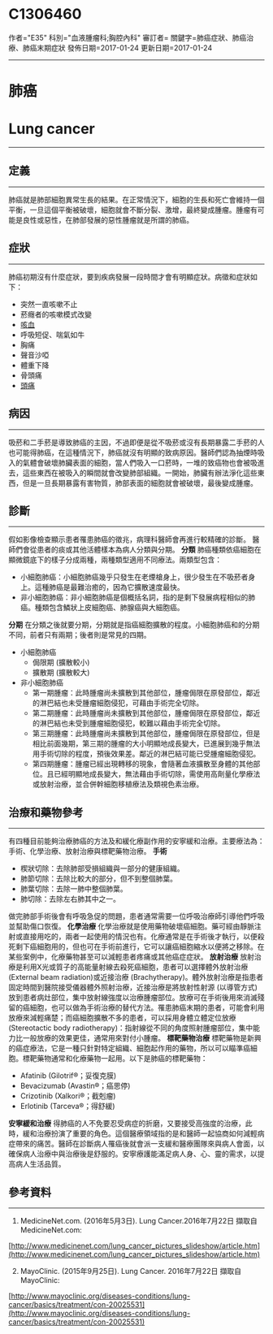 # C1306460
作者="E35"
科別="血液腫瘤科;胸腔內科"
審訂者=
關鍵字=肺癌症狀、肺癌治療、肺癌末期症狀
發佈日期=2017-01-24
更新日期=2017-01-24

----------
# 肺癌
# Lung cancer
----------
## 定義
----------

肺癌就是肺部細胞異常生長的結果。在正常情況下，細胞的生長和死亡會維持一個平衡，一旦這個平衡被破壞，細胞就會不斷分裂、激增，最終變成腫瘤。腫瘤有可能是良性或惡性，在肺部發展的惡性腫瘤就是所謂的肺癌。

## 症狀
----------

肺癌初期沒有什麼症狀，要到疾病發展一段時間才會有明顯症狀。病徵和症狀如下：

- 突然一直咳嗽不止
- 菸癮者的咳嗽模式改變
- [咳血](C0019079)
- 呼吸短促、喘氣如牛
- 胸痛
- 聲音沙啞
- 體重下降
- 骨頭痛
- [頭痛](C0018681)
## 病因
----------

吸菸和二手菸是導致肺癌的主因，不過即便是從不吸菸或沒有長期暴露二手菸的人也可能得肺癌，在這種情況下，肺癌就沒有明顯的致病原因。醫師們認為抽煙時吸入的氣體會破壞肺臟表面的細胞，當人們吸入一口菸時，一堆的致癌物也會被吸進去，這些東西在被吸入的瞬間就會改變肺部組織。一開始，肺臟有辦法淨化這些東西，但是一旦長期暴露有害物質，肺部表面的細胞就會被破壞，最後變成腫瘤。

## 診斷
----------

假如影像檢查顯示患者罹患肺癌的徵兆，病理科醫師會再進行較精確的診斷。 醫師們會從患者的痰或其他活體樣本為病人分類與分期。
**分類**
肺癌種類依癌細胞在顯微鏡底下的樣子分成兩種，兩種類型適用不同療法。兩類型包含：

- 小細胞肺癌：小細胞肺癌幾乎只發生在老煙槍身上，很少發生在不吸菸者身上。這種肺癌是最難治癒的，因為它擴散速度最快。
- 非小細胞肺癌：非小細胞肺癌是個概括名詞，指的是剩下發展病程相似的肺癌。種類包含鱗狀上皮細胞癌、肺腺癌與大細胞癌。

**分期**
在分類之後就要分期，分期就是指癌細胞擴散的程度。小細胞肺癌和的分期不同，前者只有兩期；後者則是常見的四期。

- 小細胞肺癌
  - 侷限期 (擴散較小)
  - 擴散期 (擴散較大)
- 非小細胞肺癌
  - 第一期腫瘤：此時腫瘤尚未擴散到其他部位，腫瘤侷限在原發部位，鄰近的淋巴結也未受腫瘤細胞侵犯，可藉由手術完全切除。
  - 第二期腫瘤：此時腫瘤尚未擴散到其他部位，腫瘤侷限在原發部位，鄰近的淋巴結也未受到腫瘤細胞侵犯，較難以藉由手術完全切除。
  - 第三期腫瘤：此時腫瘤尚未擴散到其他部位，腫瘤侷限在原發部位，但是相比前面幾期，第三期的腫瘤的大小明顯地成長變大，已進展到幾乎無法用手術切除的程度，預後效果差。鄰近的淋巴結可能已受腫瘤細胞侵犯。
  - 第四期腫瘤：腫瘤已經出現轉移的現象，會隨著血液擴散至身體的其他部位。且已經明顯地成長變大，無法藉由手術切除，需使用高劑量化學療法或放射治療，並合併幹細胞移植療法及類視色素治療。
## 治療和藥物參考
----------

有四種目前能夠治療肺癌的方法及和緩化療副作用的安寧緩和治療。主要療法為：手術、化學治療、放射治療與標靶藥物治療。
**手術**

- 楔狀切除：去除肺部受損組織與一部分的健康組織。
- 肺節切除：去除比較大的部分，但不到整個肺葉。
- 肺葉切除：去除一肺中整個肺葉。
- 肺切除：去除左右肺其中之一。

做完肺部手術後會有呼吸急促的問題，患者通常需要一位呼吸治療師引導他們呼吸並幫助傷口恢復。
**化****學治療******
化學治療就是使用藥物破壞癌細胞。藥可經由靜脈注射或直接用吃的，兩者一起使用的情況也有。化療通常是在手術後才執行，以便殺死剩下癌細胞用的，但也可在手術前進行，它可以讓癌細胞縮水以便將之移除。在某些案例中，化療藥物甚至可以減輕患者疼痛或其他癌症症狀。
**放****射治療******
放射治療是利用X光或質子的高能量射線去殺死癌細胞，患者可以選擇體外放射治療 (External beam radiation)或近接治療 (Brachytherapy)。體外放射治療是指患者固定時間到醫院接受儀器體外照射治療，近接治療是將放射性射源 (以導管方式) 放到患者病灶部位，集中放射線強度以治療腫瘤部位。放療可在手術後用來消滅殘留的癌細胞，也可以做為手術治療的替代方法。罹患肺癌末期的患者，可能會利用放療來減輕痛楚；而癌細胞擴散不多的患者，可以採用身體立體定位放療 (Stereotactic body radiotherapy)：指射線從不同的角度照射腫瘤部位，集中能力比一般放療的效果更佳，通常用來對付小腫瘤。
**標靶藥物治療**
標靶藥物是新興的癌症療法，它是一種只針對特定組織、細胞起作用的藥物，所以可以瞄準癌細胞。標靶藥物通常和化療藥物一起用。以下是肺癌的標靶藥物：

  - Afatinib (Gilotrif®；妥復克膜)
  - Bevacizumab (Avastin®；癌思停)
  - Crizotinib (Xalkori®；截剋瘤)
  - Erlotinib (Tarceva®；得舒緩)

**安寧緩和治療**
得肺癌的人不免要忍受病症的折磨，又要接受高強度的治療，此時，緩和治療扮演了重要的角色。這個醫療領域指的是和醫師一起協商如何減輕病症帶來的痛苦。醫師在診斷病人罹癌後就會派一支緩和醫療團隊來與病人會面，以確保病人治療中與治療後是舒服的。安寧療護能滿足病人身、心、靈的需求，以提高病人生活品質。

## 參考資料
----------
1. MedicineNet.com. (2016年5月3日). Lung Cancer.2016年7月22日 擷取自 MedicineNet.com:

[http://www.medicinenet.com/lung_cancer_pictures_slideshow/article.htm](http://www.medicinenet.com/lung_cancer_pictures_slideshow/article.htm)

2. MayoClinic. (2015年9月25日). Lung Cancer. 2016年7月22日 擷取自 MayoClinic:

[http://www.mayoclinic.org/diseases-conditions/lung-cancer/basics/treatment/con-20025531](http://www.mayoclinic.org/diseases-conditions/lung-cancer/basics/treatment/con-20025531)
 

